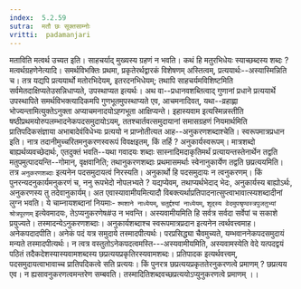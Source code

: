 ```yaml
---
index:  5.2.59
sutra:  मतौ छः सूक्तसाम्नोः
vritti:  padamanjari
---
```


मताविति मत्वर्थ उच्यत इति। साहचर्याद् मुख्यस्य ग्रहणं न भवति। कथं हि मतुरभिधेयः स्याच्छब्दस्य शब्दः ? मत्वर्थग्रहणेनेत्यादि। समर्थविभक्तिः प्रथमा, प्रकृतेरर्थद्वारकं विशेषणम् अस्तित्वम्, प्रत्ययार्थः--अस्यास्मिन्निति च। तत्र यद्यपि प्रत्ययार्थो मतोरभिदेयम्, इतरदनभिधेयम्; तथापि साहचर्यमविशिष्टमिति सर्वमेतदाक्षिप्यतेउसन्निधाप्यते, उपस्थाप्यत इत्यर्थः। अथ वा--प्रधानवशब्तित्वाद् गुणानां प्रधाने प्रत्ययार्थे उपस्थापिते समर्थविभक्त्यादिकमपि गुणभूतमुपस्थाप्यते एव, आचमनादिवत्, यथा--व्रहाह्णा भोज्यन्तामित्युक्तेऽनुक्ता अप्याचमनादयोऽह्गभूता आक्षिप्यन्ते।
	इहास्यवाम इत्यस्मिन्नस्तीति षष्ठीप्रथमयोरुपलम्भादनेकपदसमुदायोऽयम्, ततश्चार्तवत्समुदायानां समासग्रहणं नियमार्थमिति प्रातिपदिकसंज्ञाया अभाबादेवंविधेभ्यः प्रत्ययो न प्राप्नोतीत्यत आह--अनुकरणशब्दाश्चेति। स्वरूपमात्रप्रधान इति। नात्र तदानीमुच्चरितमनुकरणस्वरूपं विवक्षइतम्, किं तर्हि ? अनुकार्यस्वरूपम्। मात्रशब्दो बाह्यर्थव्यवच्छेदार्थः, एतदुक्तं भवति--यथा गवादयः शब्दाः सास्नादिमदाकृतिमर्थं प्रत्यायन्तस्तेनार्थेन तद्वति मतुपमुत्पादयन्ति--गोमान्, वृक्षवानिति; तथानुकरणशब्दाः प्रथमासमर्थाः स्वेनानुकार्येण तद्वति छप्रत्ययमिति। तत्र `अनुकरणशब्दाः` इत्यनेन पदसमुदायत्वं निरस्यति। अनुकार्थो हि पदसमुदायः न त्वनुकरणम्। किं पुनरन्यदनुकार्यमनुकरणं च, ननु रूपभेदो नोपलभ्यते ? यद्यप्येवम्, तथाप्यर्थभेदाद् भेदः, अनुकार्यस्य बाह्योऽर्थः, अनुकरणस्य तु तदेवानुकार्यम्। अत एवास्यावामीयमित्यादौ विबक्त्यर्थाप्रतिपादनात्सुप्त्वाभावात्स्यशब्दादीनां लुग्न भवति। ये चाम्नायशब्दानां नियमाः- `श्मशाने नाध्येयम्`, `चतुर्द्दश्यां नाध्येयम्`, `शूद्स्य वेदमुपश्रृण्वस्त्रपुजतुभ्यां श्रोत्रपूरणम्` इत्येवमादयः, तेऽप्यनुकरणेष#उ न भवन्ति। अस्यवामीयमिति हि सर्वत्र सर्वदा सर्वेपां च सकाशे प्रयुज्यते। तस्मादन्येऽनुकरणशब्दाः। अनुकार्यशब्दाश्च स्वरूपमात्रप्रदान इत्यनेन त्वर्थवत्त्वमाह।
	अनेकपदादपीति। अनेकं पदं यत्र समुदाये तस्मादपीत्यर्थः। परप्रसिद्ध्या चैवमुच्यते, यम्भवाननेकपदसमुदायं मन्यते तस्मादपीत्यर्थः। न त्वत्र वस्तुतोऽनेकपदत्वमस्ति---अस्यवामीयमिति, अस्यवामस्येति वेदे यत्पदद्वयं पठितं तदैकदेशस्यास्यवामशब्दस्य छप्रत्ययप्रकृतिरस्यवामशब्दः। प्रतिपादक इत्यर्थवत्त्वम्, पदसमुदायत्वाभावाच्च प्रातिपदिकत्वे सति प्रत्ययः। किं पुनरत्र छप्रत्ययप्रकृततेरनुकरणत्वे प्रमाणम् ? छप्रत्यय एव। न ह्यसावनुकरणत्वमन्तरेण सम्बवति। तस्मादितिशब्दवच्छप्रत्ययोऽप्युनुकरणत्वे प्रमाणम् ।।

